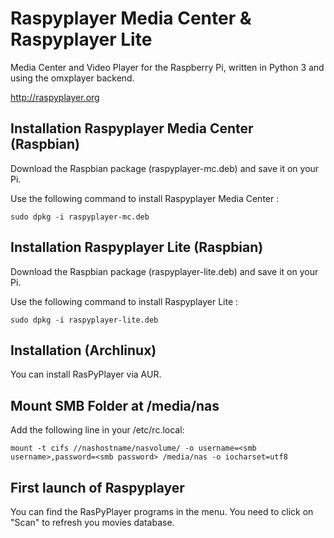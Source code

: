 Raspyplayer Media Center & Raspyplayer Lite
===========================================

Media Center and Video Player for the Raspberry Pi, written in Python 3 and using the omxplayer backend.

http://raspyplayer.org

Installation Raspyplayer Media Center (Raspbian)
------------------------------------------------

Download the Raspbian package (raspyplayer-mc.deb) and save it on your Pi. 

Use the following command to install Raspyplayer Media Center :

    sudo dpkg -i raspyplayer-mc.deb

Installation Raspyplayer Lite (Raspbian)
----------------------------------------

Download the Raspbian package (raspyplayer-lite.deb) and save it on your Pi. 

Use the following command to install Raspyplayer Lite :

    sudo dpkg -i raspyplayer-lite.deb


Installation (Archlinux)
------------------------

You can install RasPyPlayer via AUR.

Mount SMB Folder at /media/nas
--------------------------------

Add the following line in your /etc/rc.local:

    mount -t cifs //nashostname/nasvolume/ -o username=<smb username>,password=<smb password> /media/nas -o iocharset=utf8

First launch of Raspyplayer
---------------------------

You can find the RasPyPlayer programs in the menu. You need to click on "Scan" to refresh you movies database. 



